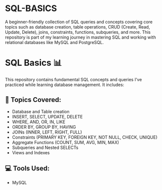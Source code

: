 # SQL-BASICS
A beginner-friendly collection of SQL queries and concepts covering core topics such as database creation, table operations, CRUD (Create, Read, Update, Delete), joins, constraints, functions, subqueries, and more.  This repository is part of my learning journey in mastering SQL and working with relational databases like MySQL and PostgreSQL.


# SQL Basics 📊

This repository contains fundamental SQL concepts and queries I've practiced while learning database management. It includes:

## 🧠 Topics Covered:
- Database and Table creation
- INSERT, SELECT, UPDATE, DELETE
- WHERE, AND, OR, IN, LIKE
- ORDER BY, GROUP BY, HAVING
- JOINs (INNER, LEFT, RIGHT, FULL)
- Constraints (PRIMARY KEY, FOREIGN KEY, NOT NULL, CHECK, UNIQUE)
- Aggregate Functions (COUNT, SUM, AVG, MIN, MAX)
- Subqueries and Nested SELECTs
- Views and Indexes

## 💻 Tools Used:
- MySQL
